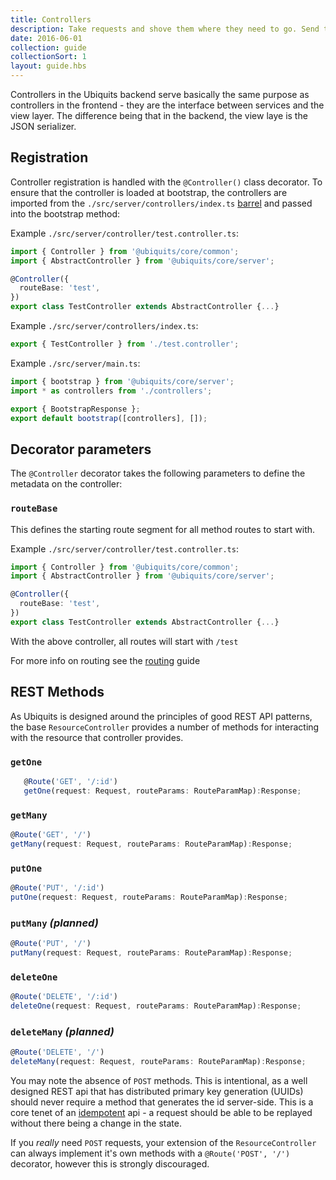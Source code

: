```yaml
---
title: Controllers
description: Take requests and shove them where they need to go. Send the results somewhere
date: 2016-06-01
collection: guide
collectionSort: 1
layout: guide.hbs
---
```


Controllers in the Ubiquits backend serve basically the same purpose as controllers in the frontend - they are the 
 interface between services and the view layer. The difference being that in the backend, the view laye is the JSON 
 serializer.

## Registration
Controller registration is handled with the `@Controller()` class decorator. To ensure that the controller is loaded at
bootstrap, the controllers are imported from the `./src/server/controllers/index.ts` [barrel] and passed into the bootstrap
method:

Example `./src/server/controller/test.controller.ts`:
```typescript
import { Controller } from '@ubiquits/core/common';
import { AbstractController } from '@ubiquits/core/server';

@Controller({
  routeBase: 'test',
})
export class TestController extends AbstractController {...}

```

Example `./src/server/controllers/index.ts`:
```typescript
export { TestController } from './test.controller';
```

Example `./src/server/main.ts`:
```typescript
import { bootstrap } from '@ubiquits/core/server';
import * as controllers from './controllers';

export { BootstrapResponse };
export default bootstrap([controllers], []);

```

## Decorator parameters
The `@Controller` decorator takes the following parameters to define the metadata on the controller:

### `routeBase`
This defines the starting route segment for all method routes to start with. 

Example `./src/server/controller/test.controller.ts`:
```typescript
import { Controller } from '@ubiquits/core/common';
import { AbstractController } from '@ubiquits/core/server';

@Controller({
  routeBase: 'test',
})
export class TestController extends AbstractController {...}

```
With the above controller, all routes will start with `/test`

For more info on routing see the [routing] guide

## REST Methods
As Ubiquits is designed around the principles of good REST API patterns, the base `ResourceController` provides a number
of methods for interacting with the resource that controller provides.

### `getOne`
```typescript
   @Route('GET', '/:id')
   getOne(request: Request, routeParams: RouteParamMap):Response;
   ```

### `getMany`
```typescript
@Route('GET', '/')
getMany(request: Request, routeParams: RouteParamMap):Response;
```
### `putOne`
```typescript
@Route('PUT', '/:id')
putOne(request: Request, routeParams: RouteParamMap):Response;
```
### `putMany` *(planned)*
```typescript
@Route('PUT', '/')
putMany(request: Request, routeParams: RouteParamMap):Response;
```
### `deleteOne`
```typescript
@Route('DELETE', '/:id')
deleteOne(request: Request, routeParams: RouteParamMap):Response;
```
### `deleteMany` *(planned)*
```typescript
@Route('DELETE', '/')
deleteMany(request: Request, routeParams: RouteParamMap):Response;
```

You may note the absence of `POST` methods. This is intentional, as a well designed REST api that has distributed primary
key generation (UUIDs) should never require a method that generates the id server-side. This is a core tenet of an
[idempotent][http-idempotence] api - a request should be able to be replayed without there being a change in the state.

If you *really* need `POST` requests, your extension of the `ResourceController` can always implement it's own methods
 with a `@Route('POST', '/')` decorator, however this is strongly discouraged.
 


[barrel]: https://angular.io/docs/ts/latest/glossary.html#!#barrel
[routing]: /guide/routing
[http-idempotence]: https://en.wikipedia.org/wiki/Hypertext_Transfer_Protocol#Idempotent_methods_and_web_applications
